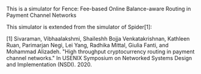 This is a simulator for Fence: Fee-based Online Balance-aware Routing in Payment Channel Networks


This simulator is extended from the simulator of Spider[1]:


[1] Sivaraman, Vibhaalakshmi, Shaileshh Bojja Venkatakrishnan, Kathleen Ruan, Parimarjan Negi, Lei Yang, Radhika Mittal, Giulia Fanti, and Mohammad Alizadeh. "High throughput cryptocurrency routing in payment channel networks." In USENIX Symposium on Networked Systems Design and Implementation (NSDI). 2020.
